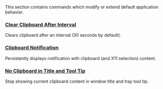 This section contains commands which modify or extend default application behavior.

### [Clear Clipboard After Interval](clear-clipboard-after-interval.ini)

Clears clipboard after an interval (30 seconds by default).

### [Clipboard Notification](clipboard-notification.ini)

Persistently displays notification with clipboard (and X11 selection) content.

### [No Clipboard in Title and Tool Tip](no-clipboard-in-title-and-tooltip.ini)

Stop showing current clipboard content in window title and tray tool tip.


